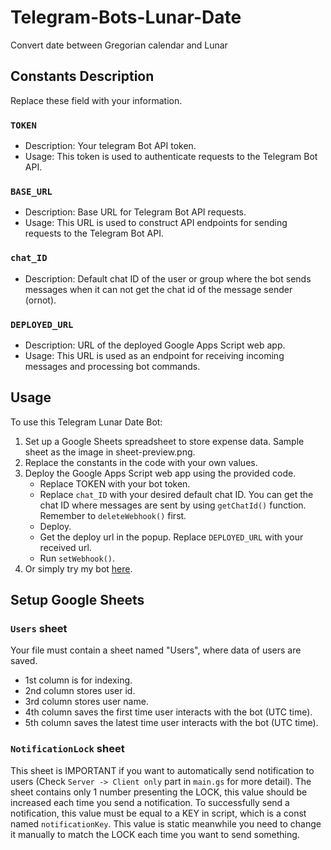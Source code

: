 # Telegram-Bots-Lunar-Date
Convert date between Gregorian calendar and Lunar

## Constants Description
Replace these field with your information.

### `TOKEN`
- Description: Your telegram Bot API token.
- Usage: This token is used to authenticate requests to the Telegram Bot API.

### `BASE_URL`
- Description: Base URL for Telegram Bot API requests.
- Usage: This URL is used to construct API endpoints for sending requests to the Telegram Bot API.
  
### `chat_ID`
- Description: Default chat ID of the user or group where the bot sends messages when it can not get the chat id of the message sender (ornot).

### `DEPLOYED_URL`
- Description: URL of the deployed Google Apps Script web app.
- Usage: This URL is used as an endpoint for receiving incoming messages and processing bot commands.

## Usage
To use this Telegram Lunar Date Bot:

1. Set up a Google Sheets spreadsheet to store expense data. Sample sheet as the image in sheet-preview.png.
2. Replace the constants in the code with your own values.
3. Deploy the Google Apps Script web app using the provided code.
   - Replace TOKEN with your bot token.
   - Replace `chat_ID` with your desired default chat ID. You can get the chat ID where messages are sent by using `getChatId()` function. Remember to `deleteWebhook()` first.
   - Deploy.
   - Get the deploy url in the popup. Replace `DEPLOYED_URL` with your received url.
   - Run `setWebhook()`.
4. Or simply try my bot [here](https://t.me/lunar_date_bot).

## Setup Google Sheets

### `Users` sheet
Your file must contain a sheet named "Users", where data of users are saved.

* 1st column is for indexing.
* 2nd column stores user id.
* 3rd column stores user name.
* 4th column saves the first time user interacts with the bot (UTC time).
* 5th column saves the latest time user interacts with the bot (UTC time).

### `NotificationLock` sheet
This sheet is IMPORTANT if you want to automatically send notification to users (Check `Server -> Client only` part in `main.gs` for more detail).
The sheet contains only 1 number presenting the LOCK, this value should be increased each time you send a notification.
To successfully send a notification, this value must be equal to a KEY in script, which is a const named `notificationKey`. This value is static meanwhile you need to change it manually to match the LOCK each time you want to send something.

